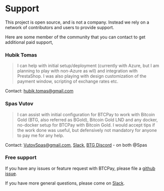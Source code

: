 # Support

This project is open source, and is not a company. Instead we rely on a network of contributors and users to provide support.

Here are some member of the community that you can contact to get additional paid support,

### Hubik Tomas

> I can help with initial setup/deployment (currently with Azure, but I am planning to play with non-Azure as wll) and integration with PrestaShop. I was also playing with design customization of the payment window, scripting of exchange rates etc.

Contact: hubik.tomas@gmail.com

### Spas Vutov

> I can assist with initial configuration for BTCPay to work with Bitcoin Gold (BTG, also referred as BGold), Bitcoin Gold LND and any docker, no-docker setup for BTCPay with Bitcoin Gold. I would accept tips if the work done was useful, but defensively not mandatory for anyone to pay me for any help.

Contact: VutovSpas@gmail.com, [Slack](http://slack.forkbitpay.ninja/), [BTG Discord](https://forum.bitcoingold.org/t/btg-discord-invite/138) - on both @Spas

### Free support


If you have any issues or feature request with BTCPay, please file a [github issue](https://github.com/btcpayserver/btcpayserver/issues).

If you have more general questions, please come on [Slack](http://slack.forkbitpay.ninja/).
